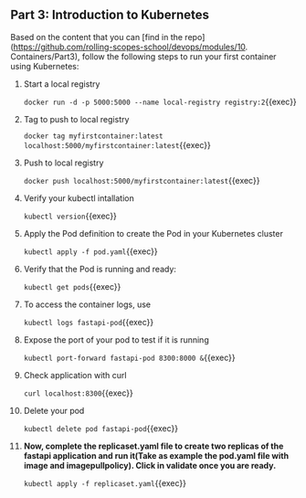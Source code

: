## Part 3: Introduction to Kubernetes

Based on the content that you can [find in the repo](https://github.com/rolling-scopes-school/devops/modules/10. Containers/Part3), follow the following steps to run your first container using Kubernetes:

1. Start a local registry

   `docker run -d -p 5000:5000 --name local-registry registry:2`{{exec}}
3. Tag to push to local registry

   `docker tag myfirstcontainer:latest localhost:5000/myfirstcontainer:latest`{{exec}}
4. Push to local registry

   `docker push localhost:5000/myfirstcontainer:latest`{{exec}}
1. Verify your kubectl intallation

   `kubectl version`{{exec}}
5. Apply the Pod definition to create the Pod in your Kubernetes cluster

   `kubectl apply -f pod.yaml`{{exec}}
6. Verify that the Pod is running and ready:

   `kubectl get pods`{{exec}}
7. To access the container logs, use

   `kubectl logs fastapi-pod`{{exec}}
8. Expose the port of your pod to test if it is running

   `kubectl port-forward fastapi-pod 8300:8000 &`{{exec}}
9. Check application with curl

   `curl localhost:8300`{{exec}}
10. Delete your pod

    `kubectl delete pod fastapi-pod`{{exec}}
11. **Now, complete the replicaset.yaml file to create two replicas of the fastapi application and run it(Take as example the pod.yaml file with image and imagepullpolicy). Click in validate once you are ready.**

    `kubectl apply -f replicaset.yaml`{{exec}}
